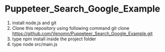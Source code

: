 # Puppeteer_Search_Google_Example

1. install node.js and git
2. Clone this repository using following command git clone https://github.com/Venomn/Puppeteer_Search_Google_Example.git
3. type npm install inside the project folder
4. type node src/main.js
